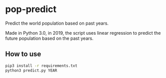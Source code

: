 # pop-predict
Predict the world population based on past years.

Made in Python 3.0, in 2019, the script uses linear regression to predict the future population based on the past years.

## How to use
```sh
pip3 install -r requirements.txt
python3 predict.py YEAR
```
